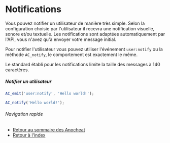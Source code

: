 # Notifications
Vous pouvez notifier un utilisateur de manière très simple. Selon la configuration choisie par l'utilisateur il recevra une 
notification visuelle, sonore et/ou textuelle. Les notifications sont adaptées automatiquement par l'API, vous n'avez qu'à 
envoyer votre message initial.

Pour notifier l'utilisateur vous pouvez utiliser l'événement `user:notify` ou la méthode `AC_notify`, le comportement est exactement le même.

Le standard établi pour les notifications limite la taille des messages à 140 caractères.

##### Notifier un utilisateur
```Javascript
AC_emit('user:notify', 'Hello world!');
```

```Javascript
AC_notify('Hello world!');
```

###### Navigation rapide
* [Retour au sommaire des Anocheat](./readme.md)
* [Retour à l'index]('../readme.md)
